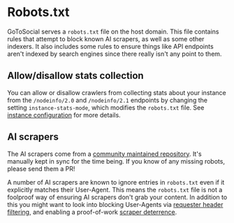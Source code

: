 # Robots.txt

GoToSocial serves a `robots.txt` file on the host domain. This file contains rules that attempt to block known AI scrapers, as well as some other indexers. It also includes some rules to ensure things like API endpoints aren't indexed by search engines since there really isn't any point to them.

## Allow/disallow stats collection

You can allow or disallow crawlers from collecting stats about your instance from the `/nodeinfo/2.0` and `/nodeinfo/2.1` endpoints by changing the setting `instance-stats-mode`, which modifies the `robots.txt` file. See [instance configuration](../configuration/instance.md) for more details.

## AI scrapers

The AI scrapers come from a [community maintained repository][airobots]. It's manually kept in sync for the time being. If you know of any missing robots, please send them a PR!

A number of AI scrapers are known to ignore entries in `robots.txt` even if it explicitly matches their User-Agent. This means the `robots.txt` file is not a foolproof way of ensuring AI scrapers don't grab your content. In addition to
this you might want to look into blocking User-Agents via [requester header filtering](request_filtering_modes.md), and enabling a proof-of-work [scraper deterrence](scraper_deterrence.md).

[airobots]: https://github.com/ai-robots-txt/ai.robots.txt/
